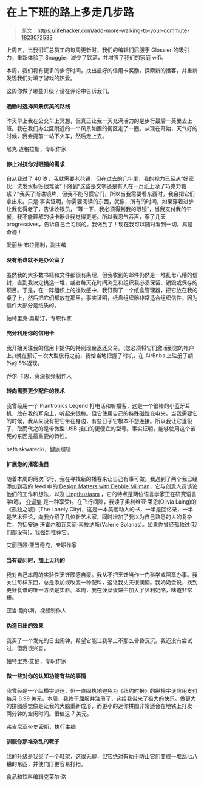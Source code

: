 # 在上下班的路上多走几步路

> 原文：<https://lifehacker.com/add-more-walking-to-your-commute-1823072533>

上周五，当我们汇总员工的每周更新时，我们的编辑们屈服于 Glossier 的吸引力，重新体验了 Snuggie，减少了饮酒，并增强了我们的家庭 wifi。



本周，我们将有更多的步行时间，找出最好的信用卡奖励，探索新的播客，并重新发现我们对填字游戏的热爱。

这周你做了哪些升级？请在评论中告诉我们。



#### 通勤时选择风景优美的路线

昨天早上我在公交车上冥想，但真正让我一天充满活力的是步行最后一英里去上班。我在我们办公区附近的一个风景如画的街区走了一圈。从现在开始，天气好的时候，我会提前一站下火车，然后走上去。

尼克·道格拉斯，专职作家





#### 停止对抗你对眼镜的需求

自从我过了 40 岁，我就需要老花镜，但在过去的几年里，我的视力已经从“好家伙，洗发水标签很难读”下降到“这些是文字还是有人在一页纸上涂了巧克力糖浆？”我买了渐进镜片，但我不能习惯它们，所以当我需要看东西时，我会把它们拿出来。只是:事实证明，你需要阅读的东西，就像，所有的时间，如果穿着进步让我觉得老了，告诉收银员，“等一下，我必须得到我的眼镜”，当我支付我的午餐，我不能理解的读卡器让我觉得更老。所以我忍气吞声，穿了几天 progressives，告诉自己会习惯的。我做到了！现在我可以随时看到一切。真是奇迹！

爱丽丝·布拉德利，副主编





#### 没有纸盘就不是办公室了

虽然我的大多数书籍和文件都很有条理，但我收到的邮件仍然是一堆乱七八糟的信封，直到我决定挑选一堆，或者每天花时间浏览和组织我必须保留、销毁或保存的项目。于是，在一阵组织上的挫败感中，我订购了一个纸盒管理器，把它放在我的桌子上，然后把它们都放在那里。事实证明，纸盘组织器非常适合组织信件，因为信件大部分是纸质的。

帕特里克·奥斯汀，专职作家





#### 充分利用你的信用卡

我开始关注我的信用卡提供的特别现金返还交易。(您必须将它们激活到您的帐户上。)就在预订一次大型旅行之前，我恰当地把握了时机，在 AirBnbs 上注册了额外的 5%返现。

乔尔·卡恩，资深视频制作人





#### 转向需要更少配件的技术

我曾经用一个 Plantronics Legend 打电话和听播客，这是一个很棒的小蓝牙耳机，放在我的耳朵上，听起来很棒。但它使用自己的特殊磁性充电夹。当我需要它的时候，我从来没有把它带在身边，有些日子它根本不想连接。所以我让它退役了，取而代之的是带微型 USB 接口的更便宜的型号。事实证明，能够使用这个该死的东西是最重要的特性。

beth skwarecki，健康编辑





#### 扩展您的播客曲目

随着本周的两次飞行，我在寻找新的播客来让自己有事可做。我遇到了两个我已经添加到我的 feed 中的:[Design Matters with Debbie Millman](http://www.debbiemillman.com/designmatters/)，它与创意人员谈论他们的工作和想法，以及 [Lingthusiasm](http://lingthusiasm.com/) ，它的特点是两位语言学家正在研究语言学(嗯， [介词集](http://lingthusiasm.com/post/167572233831/lingthusiasm-episode-14-getting-into-up-for-and) 是一种享受)。在飞行间隙，我读了奥利维亚·莱恩(Olivia Laing)的《孤独之城》(The Lonely City)，这是一本美丽动人的书，一半是回忆录，一半是艺术评论，向我介绍了几位新艺术家，同时增加了我以为自己熟悉的人的复杂性，包括安迪·沃霍尔和瓦莱丽·索拉纳斯(Valerie Solanas)。如果你曾经孤独过(我们都没有)，我强烈推荐它。

艾丽西娅·亚当奇克，专职作家





#### 当有疑问时，加上贝利的

我对自己本周的实验性烹饪颇感自豪。我从不把烹饪当作一门科学或照章办事。我关注每样东西，总是添加或改变一种配料，这让我丈夫很懊恼。我奶奶会说，找到更好食谱的唯一方法是实验。本周，我在菠菜蛋饼中加入了贝利奶酪，味道非常棒。

亚当·鲍尔斯，视频制作人





#### 伪造日出的效果

我买了一个发光的日出闹钟，希望它能让我早上不那么昏昏沉沉。我还没有尝试过，但我很兴奋。

帕特里克·艾伦，专职作家





#### 做一些对你的认知功能有益的事情

我曾经是一个纵横字谜迷，但一直固执地避免为《纽约时报》的纵横字谜应用支付每月 6.99 美元。本周，我终于屈服并注册了，这给我带来了极大的快乐。做更大的拼图感觉像是让我的大脑重新成形，而更小的迷你拼图非常适合在地铁上打发一两分钟的空闲时间。很值这 7 美元。

弗吉尼亚·k·史密斯，执行主编





#### 驯服你那堆杂乱的鞋子

我的升级是我买了一个鞋架，这很无聊，但它绝对有助于防止它们变成一堆乱七八糟的东西，并使门厅更容易打扫。

食品和饮料编辑克莱尔·洛

